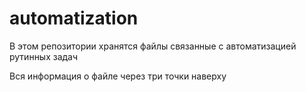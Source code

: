 # automatization
В этом репозитории хранятся файлы связанные с автоматизацией рутинных задач

Вся информация о файле через три точки наверху
